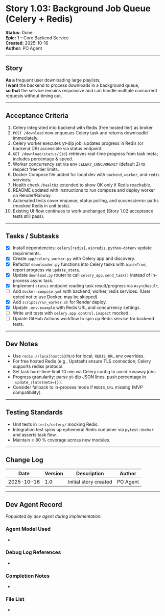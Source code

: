 <!-- Powered by BMAD™ Core -->

# Story 1.03: Background Job Queue (Celery + Redis)

**Status:** Done  
**Epic:** 1 – Core Backend Service  
**Created:** 2025-10-16  
**Author:** PO Agent

---

## Story
**As a** frequent user downloading large playlists,  
**I want** the backend to process downloads in a background queue,  
**so that** the service remains responsive and can handle multiple concurrent requests without timing out.

---

## Acceptance Criteria
1. Celery integrated into backend with Redis (free hosted tier) as broker.
2. `POST /download` now enqueues Celery task and returns downloadId immediately.
3. Celery worker executes yt-dlp job, updates progress in Redis (or backend DB) accessible via status endpoint.
4. `GET /download/status/{id}` retrieves real-time progress from task meta; includes percentage & speed.
5. Worker concurrency set via env `CELERY_CONCURRENCY` (default 2) to respect free-tier limits.
6. Docker Compose file added for local dev with `backend`, `worker`, and `redis` services.
7. Health check `/healthz` extended to show OK only if Redis reachable.
8. README updated with instructions to run compose and deploy worker on Render/Railway.
9. Automated tests cover enqueue, status polling, and success/error paths (mocked Redis in unit tests).
10. Existing UI flow continues to work unchanged (Story 1.02 acceptance tests still pass).

---

## Tasks / Subtasks
- [x] Install dependencies: `celery[redis]`, `aioredis`, `python-dotenv` update requirements.
- [x] Create `app/celery_worker.py` with Celery app and discovery.
- [x] Refactor `downloader.py` functions into Celery tasks with `bind=True`, report progress via `update_state`.
- [x] Update `download.py` router to call `celery_app.send_task()` instead of in-process async task.
- [x] Implement `status` endpoint reading task result/progress via `AsyncResult`.
- [ ] Add `docker-compose.yml` with backend, worker, redis services. (User opted not to use Docker, may be skipped)
- [x] Add `scripts/run_worker.sh` for Render deploy.
- [x] Update `.env.example` with Redis URL and concurrency settings.
- [ ] Write unit tests with `celery.app.control.inspect` mocked.
- [ ] Update GitHub Actions workflow to spin up Redis service for backend tests.

---

## Dev Notes
- Use `redis://localhost:6379/0` for local; `REDIS_URL` env overrides.
- For free hosted Redis (e.g., Upstash) ensure TLS connection; Celery supports rediss protocol.
- Set task hard-time-limit 10 min via Celery config to avoid runaway jobs.
- Progress granularity: parse yt-dlp JSON lines, push percentage in `.update_state(meta={})`.
- Consider fallback to in-process mode if `REDIS_URL` missing (MVP compatibility).

---

## Testing Standards
- Unit tests in `tests/celery/` mocking Redis.
- Integration test spins up ephemeral Redis container via `pytest-docker` and asserts task flow.
- Maintain ≥ 80 % coverage across new modules.

---

## Change Log
| Date       | Version | Description                        | Author     |
|------------|---------|------------------------------------|------------|
| 2025-10-16 | 1.0     | Initial story created              | PO Agent   |

---

## Dev Agent Record
*Populated by dev agent during implementation.*

### Agent Model Used
*

### Debug Log References
*

### Completion Notes
*

### File List
*